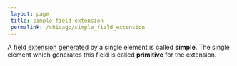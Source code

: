 ```yaml
---
 layout: page
 title: simple field extension
 permalink: /chicago/simple_field_extension
---
```


A [field extension](https://mathgloss.github.io/MathGloss/chicago/field_extension) [generated](https://mathgloss.github.io/MathGloss/chicago/generate_a_field) by a single element is called **simple**. The single element which generates this field is called **primitive** for the extension.